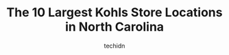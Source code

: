 ---
layout: ampstory
image: https://i0.wp.com/www.depkes.org/wp-content/uploads/2023/06/kohls-0-in-north-carolina-1685967885.jpeg?resize=640,853
author: techidn
featured: false
description: Discover the impressive array of Kohls options in North Carolina, where you can find 10 of the largest Kohls establishments in the area. From renowned classics to hidden gems, North Carolina
title: The 10 Largest Kohls Store Locations in North Carolina
cover:
   title: The 10 Largest Kohls Store Locations in North Carolina
   subtitle: Rickpate
   background: https://www.depkes.org/wp-content/uploads/2023/06/kohls-0-in-north-carolina-1685967885.jpeg

pages: 
 - layout: thirds
   top: <h1>#1 Kohls</h1>
   bottom: "<p>Amazing place and friendly employees!  Never had an issue here before, and found beautiful jewelry and dresses on DISCOUNT.  Jewelry has been changed away from Sephora.  </p>"
   background: https://www.depkes.org/wp-content/uploads/2023/06/kohls-1-in-north-carolina-1685967886.jpeg
   backgroundblur: true
 - layout: thirds
   top: <h1>#2 Kohls</h1>
   bottom: "<p>8875 Christenbury Pkwy, Concord, NC 28027, United States</p>"
   background: https://www.depkes.org/wp-content/uploads/2023/06/kohls-2-in-north-carolina-1685967886.jpeg
   cta:
      link: https://www.depkes.org/blog/the-10-largest-kohls-store-locations-in-north-carolina/
      text: The 10 Largest Kohls Store Locations in North Carolina
 - layout: thirds
   top: <h1>#3 Kohls</h1>
   bottom: "<p>228 Old Eastwood Rd, Wilmington, NC 28403, United States</p>"
   background: https://www.depkes.org/wp-content/uploads/2023/06/kohls-3-in-north-carolina-1685967886.jpeg
   cta:
      link: https://www.depkes.org/blog/the-10-largest-kohls-store-locations-in-north-carolina/
      text: The 10 Largest Kohls Store Locations in North Carolina
 - layout: thirds
   top: <h1>#4 Kohls</h1>
   bottom: "<p>9617 E Independence Blvd, Matthews, NC 28105, United States</p>"
   background: https://images.unsplash.com/photo-1620421680010-0766ff230392?ixlib=rb-4.0.3&ixid=MnwxMjA3fDB8MHxwaG90by1wYWdlfHx8fGVufDB8fHx8&auto=format&fit=crop&w=640&h=853&q=80
   cta:
      link: https://www.depkes.org/blog/the-10-largest-kohls-store-locations-in-north-carolina/
      text: The 10 Largest Kohls Store Locations in North Carolina
 - layout: thirds
   top: <h1>#5 Kohls</h1>
   bottom: "<p>1920 Catawba Valley Blvd SE, Hickory, NC 28602, United States</p>"
   background: https://images.unsplash.com/photo-1510906594845-bc082582c8cc?ixlib=rb-4.0.3&ixid=MnwxMjA3fDB8MHxwaG90by1wYWdlfHx8fGVufDB8fHx8&auto=format&fit=crop&w=640&h=853&q=80
   cta:
      link: https://www.depkes.org/blog/the-10-largest-kohls-store-locations-in-north-carolina/
      text: The 10 Largest Kohls Store Locations in North Carolina
 - layout: thirds
   top: <h1>#6 Kohls</h1>
   bottom: "<p>3648 E Franklin Blvd, Gastonia, NC 28056, United States</p>"
   background: https://images.unsplash.com/photo-1462556791646-c201b8241a94?ixlib=rb-4.0.3&ixid=MnwxMjA3fDB8MHxwaG90by1wYWdlfHx8fGVufDB8fHx8&auto=format&fit=crop&w=640&h=853&q=80
   cta:
      link: https://www.depkes.org/blog/the-10-largest-kohls-store-locations-in-north-carolina/
      text: The 10 Largest Kohls Store Locations in North Carolina
 - layout: thirds
   top: <h1>#7 Kohls</h1>
   bottom: "<p>149 Bleachery Blvd, Asheville, NC 28805, United States</p>"
   background: https://images.unsplash.com/photo-1489694553447-4c9339da310d?ixlib=rb-4.0.3&ixid=MnwxMjA3fDB8MHxwaG90by1wYWdlfHx8fGVufDB8fHx8&auto=format&fit=crop&w=640&h=853&q=80
   cta:
      link: https://www.depkes.org/blog/the-10-largest-kohls-store-locations-in-north-carolina/
      text: The 10 Largest Kohls Store Locations in North Carolina
 - layout: thirds
   middle: Continue reading...
   background: https://images.unsplash.com/photo-1546497974-b213c9efb599?ixlib=rb-4.0.3&ixid=MnwxMjA3fDB8MHxwaG90by1wYWdlfHx8fGVufDB8fHx8&auto=format&fit=crop&w=640&h=853&q=80
   cta:
      link: https://www.depkes.org/blog/the-10-largest-kohls-store-locations-in-north-carolina/
      text: The 10 Largest Kohls Store Locations in North Carolina
      
---